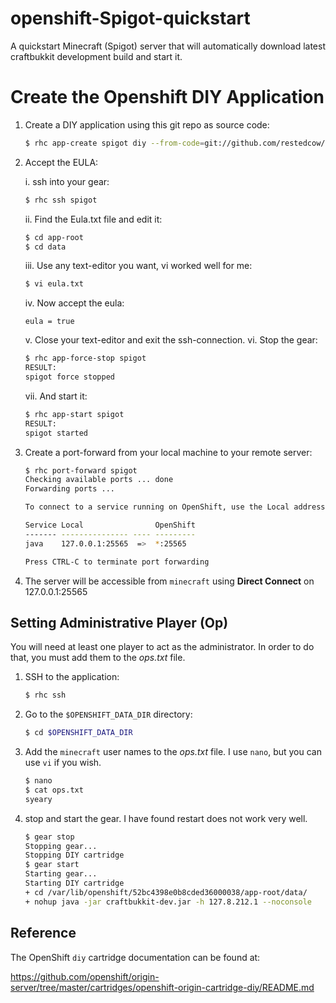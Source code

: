 openshift-Spigot-quickstart
================================

A quickstart Minecraft (Spigot) server that will automatically download latest craftbukkit development build 
and start it.

Create the Openshift DIY Application
===

1. Create a DIY application using this git repo as source code:

   ```bash
   $ rhc app-create spigot diy --from-code=git://github.com/restedcow/openshift-spigot-quickstart.git
   ```

2. Accept the EULA:

   i. ssh into your gear:
   ```bash
   $ rhc ssh spigot
   ```
   ii. Find the Eula.txt file and edit it:
   ```bash
   $ cd app-root
   $ cd data
   ```
   iii. Use any text-editor you want, vi worked well for me:
   ```bash
   $ vi eula.txt
   ```
   iv. Now accept the eula:
   ```
   eula = true
   ```
   v. Close your text-editor and exit the ssh-connection.
   vi. Stop the gear:
   ```bash
   $ rhc app-force-stop spigot
   RESULT:
   spigot force stopped
   ```
   vii. And start it:
   ```bash
   $ rhc app-start spigot
   RESULT:
   spigot started
   ```
   
   
3. Create a port-forward from your local machine to your remote server:


   ```bash
   $ rhc port-forward spigot
   Checking available ports ... done
   Forwarding ports ...

   To connect to a service running on OpenShift, use the Local address

   Service Local                OpenShift
   ------- --------------- ---- ---------
   java    127.0.0.1:25565  =>  *:25565

   Press CTRL-C to terminate port forwarding
   ```
3. The server will be accessible from `minecraft` using **Direct Connect** on 127.0.0.1:25565  


Setting Administrative Player (Op)
---

You will need at least one player to act as the administrator. In order to do that, you must add them to the *ops.txt* file.

1. SSH to the application:

   ```bash 
   $ rhc ssh
   ```
2. Go to the `$OPENSHIFT_DATA_DIR` directory:
   
   ```bash
   $ cd $OPENSHIFT_DATA_DIR
   ```
3. Add the `minecraft` user names to the *ops.txt* file. I use `nano`, but you can use `vi` if you wish.
   
   ```bash
   $ nano
   $ cat ops.txt
   syeary
   ```
4. stop and start the gear. I have found restart does not work very well.
   
   ```bash
   $ gear stop
   Stopping gear...
   Stopping DIY cartridge
   $ gear start
   Starting gear...
   Starting DIY cartridge
   + cd /var/lib/openshift/52bc4398e0b8cded36000038/app-root/data/
   + nohup java -jar craftbukkit-dev.jar -h 127.8.212.1 --noconsole
   ```

Reference
---
The OpenShift `diy` cartridge documentation can be found at:

https://github.com/openshift/origin-server/tree/master/cartridges/openshift-origin-cartridge-diy/README.md
